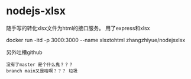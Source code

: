 # nodejs-xlsx

随手写的转化xlsx文件为html的接口服务。
用了express和xlsx

docker run -itd -p 3000:3000 --name xlsxtohtml zhangzhiyue/nodejsxlsx

另外吐槽github
```
没有了master 是个什么鬼？？？
branch main又是啥啊？？？ 垃圾
```